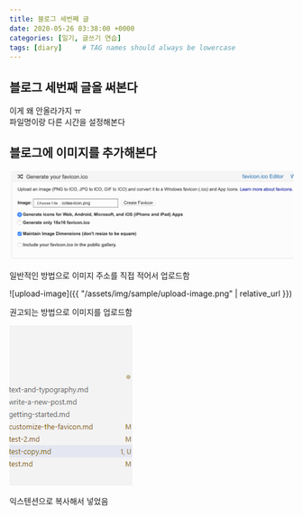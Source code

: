 ```yaml
---
title: 블로그 세번째 글
date: 2020-05-26 03:38:00 +0000
categories: [일기, 글쓰기 연습]
tags: [diary]     # TAG names should always be lowercase
---
```


## 블로그 세번째 글을 써본다

이게 왜 안올라가지 ㅠ  
파일명이랑 다른 시간을 설정해본다  

## 블로그에 이미지를 추가해본다

![upload-image](/assets/img/sample/upload-image.png)

일반적인 방법으로 이미지 주소를 직접 적어서 업로드함

![upload-image]({{ "/assets/img/sample/upload-image.png" | relative_url }})

권고되는 방법으로 이미지를 업로드함

![name](/assets/img/2020-05-17-test-copy/2020-05-17-test-copy_041517.png)

익스텐션으로 복사해서 넣었음

